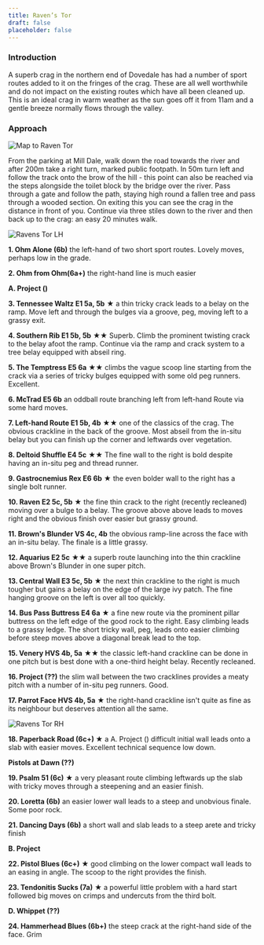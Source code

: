```yaml
---
title: Raven’s Tor
draft: false
placeholder: false
---
```



<h3>Introduction</h3>

<p>A superb crag in the northern end of Dovedale has had a number of sport routes added to it on the fringes of the crag. These are all well worthwhile and do not impact on the existing routes which have all been cleaned up. This is an ideal crag in warm weather as the sun goes off it from 11am and a gentle breeze normally flows through the valley.</p>

<h3>Approach</h3>

<p><img src="/img/peak/dovedale/Raven1.jpg" alt="Map to Raven Tor"></p>

<p>From the parking at Mill Dale, walk down the road towards the river and after 200m take a right turn, marked public footpath. In 50m turn left and follow the track onto the brow of the hill - this point can also be reached via the steps alongside the toilet block by the bridge over the river. Pass through a gate and follow the path, staying high round a fallen tree and pass through a wooded section. On exiting this you can see the crag in the distance in front of you. Continue via three stiles down to the river and then back up to the crag: an easy 20 minutes walk.</p>

<div class="topo"><img src="/img/peak/dovedale/Raven-Tor-LH.jpg" alt="Ravens Tor LH"></div>

<p><b>1. Ohm Alone (6b)</b> the left-hand of two short sport routes. Lovely moves, perhaps low in the grade.</p>
<p><b>2. Ohm from Ohm(6a+)</b> the right-hand line is much easier</p>
<p><b>A. Project ()</b></p>
<p><b>3. Tennessee Waltz E1 5a, 5b</b> &starf; a thin tricky crack leads to a belay on the ramp. Move left and through the bulges via a groove, peg, moving left to a grassy exit.</p>
<p><b>4. Southern Rib E1 5b, 5b</b> &starf;&starf; Superb. Climb the prominent twisting crack to the belay afoot the ramp. Continue via the ramp and crack system to a tree belay equipped with abseil ring.</p>
<p><b>5. The Temptress E5 6a</b> &starf;&starf; climbs the vague scoop line starting from the crack via a series of tricky bulges equipped with some old peg runners. Excellent.</p>
<p><b>6. McTrad E5 6b</b> an oddball route branching left from left-hand Route via some hard moves.</p>
<p><b>7. Left-hand Route E1 5b, 4b</b> &starf;&starf; one of the classics of the crag. The obvious crackline in the back of the groove. Most abseil from the in-situ belay but you can finish up the corner and leftwards over vegetation.</p>
<p><b>8. Deltoid Shuffle E4 5c</b> &starf;&starf; The fine wall to the right is bold despite having an in-situ peg and thread runner.</p>
<p><b>9. Gastrocnemius Rex E6 6b</b> &starf; the even bolder wall to the right has a single bolt runner.</p>
<p><b>10. Raven E2 5c, 5b</b> &starf; the fine thin crack to the right (recently recleaned) moving over a bulge to a belay. The groove above above leads to moves right and the obvious finish over easier but grassy ground.</p>
<p><b>11. Brown's Blunder VS 4c, 4b</b> the obvious ramp-line across the face with an in-situ belay. The finale is a little grassy.</p>
<p><b>12. Aquarius E2 5c</b> &starf;&starf; a superb route launching into the thin crackline above Brown's Blunder in one super pitch.</p>
<p><b>13. Central Wall E3 5c, 5b</b> &starf; the next thin crackline to the right is much tougher but gains a belay on the edge of the large ivy patch. The fine hanging groove on the left is over all too quickly.</p>
<p><b>14. Bus Pass Buttress E4 6a</b> &starf; a fine new route via the prominent pillar buttress on the left edge of the good rock to the right. Easy climbing leads to a grassy ledge. The short tricky wall, peg, leads onto easier climbing before steep moves above a diagonal break lead to the top.</p>
<p><b>15. Venery HVS 4b, 5a</b> &starf;&starf; the classic left-hand crackline can be done in one pitch but is best done with a one-third height belay. Recently recleaned.</p>
<p><b>16. Project (??)</b> the slim wall between the two cracklines provides a meaty pitch with a number of in-situ peg runners. Good.</p>
<p><b>17. Parrot Face HVS 4b, 5a</b> &starf; the right-hand crackline isn't quite as fine as its neighbour but deserves attention all the same.</p>

<div class="topo"><img src="/img/peak/dovedale/ravens-tor-right.jpg" alt="Ravens Tor RH"></div>

<p><b>18. Paperback Road (6c+) &starf;</b> a A. Project () difficult initial wall leads onto a slab with easier moves. Excellent technical sequence low down.</p>
<p><b>Pistols at Dawn (??)</b> </p>
<p><b>19. Psalm 51 (6c)</b> &starf; a very pleasant route climbing leftwards up the slab with tricky moves through a steepening and an easier finish.</p>
<p><b>20. Loretta (6b)</b> an easier lower wall leads to a steep and unobvious finale. Some poor rock.</p>
<p><b>21. Dancing Days (6b)</b> a short wall and slab leads to a steep arete and tricky finish</p>
<p><b>B. Project </b></p>
<p><b>22. Pistol Blues (6c+)</b> &starf; good climbing on the lower compact wall leads to an easing in angle. The scoop to the right provides the finish.</p>
<p><b>23. Tendonitis Sucks (7a)</b> &starf; a powerful little problem with a hard start followed big moves on crimps and undercuts from the third bolt.</p>
<p><b>D. Whippet (??)</b> 
<p><b>24. Hammerhead Blues (6b+)</b> the steep crack at the right-hand side of the face. Grim</p>